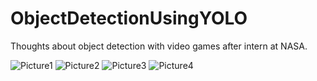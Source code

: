 # ObjectDetectionUsingYOLO
Thoughts about object detection with video games after intern at NASA.

![Picture1](https://user-images.githubusercontent.com/44939469/92987442-34a90880-f477-11ea-9429-53c99c572a31.png)
![Picture2](https://user-images.githubusercontent.com/44939469/92987443-3672cc00-f477-11ea-972a-e9b1f59ac1c2.png)
![Picture3](https://user-images.githubusercontent.com/44939469/92987444-37a3f900-f477-11ea-8e3b-9b718d3efbc7.jpg)
![Picture4](https://user-images.githubusercontent.com/44939469/92987445-38d52600-f477-11ea-8930-79dd7b537fa7.jpg)